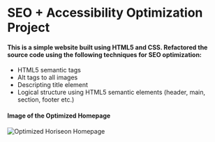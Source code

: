 # SEO + Accessibility Optimization Project

#### This is a simple website built using HTML5 and CSS. Refactored the source code using the following techniques for SEO optimization:
* HTML5 semantic tags
* Alt tags to all images
* Descripting title element
* Logical structure using HTML5 semantic elements (header, main, section, footer etc.)

#### Image of the Optimized Homepage
![Optimized Horiseon Homepage](https://github.com/mrahma04/horiseon/blob/main/assets/images/screencapture-mrahma04-github-io-horiseon-2021-10-10-22_23_18.png)

